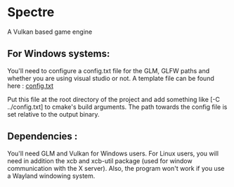 # Spectre
 A Vulkan based game engine
## For Windows systems:
You'll need to configure a config.txt file for the GLM, GLFW paths and whether you are using visual studio or not. A template file can be found here : [config.txt](https://github.com/F3lixitas/Spectre/files/9033297/config.txt)

Put this file at the root directory of the project and add something like [-C ../config.txt] to cmake's build arguments. The path towards the config file is set relative to the output binary.
## Dependencies :
You'll need GLM and Vulkan for Windows users. For Linux users, you will need in addition the xcb and xcb-util package (used for window communication with the X server). Also, the program won't work if you use a Wayland windowing system.
